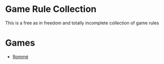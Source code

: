 # Game Rule Collection

This is a free as in freedom and totally incomplete collection of game rules

# Games

* [Rommé](https://github.com/stevleibelt/game_rule_collection/blob/master/card/romme.md)
